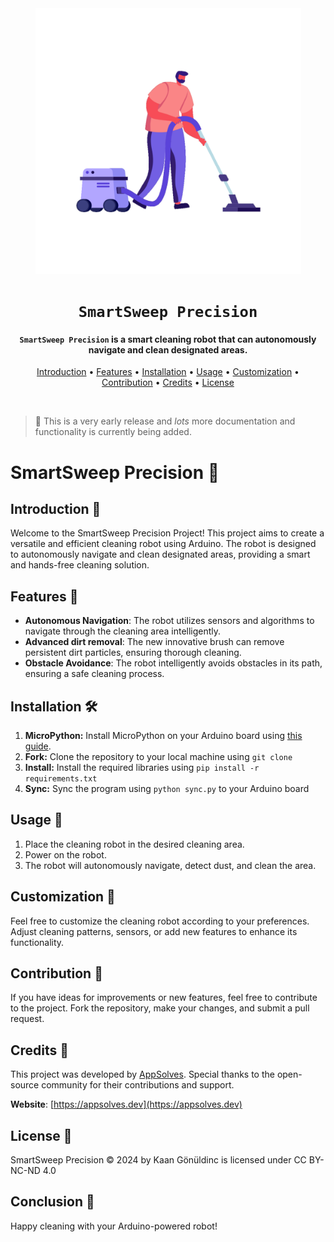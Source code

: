 <div align="center">

<img src="./assets/readme-anim.gif" alt="readmeanim" width="425" height="425"/>

# `SmartSweep Precision`

<h4><code>SmartSweep Precision</code> is a smart cleaning robot that can autonomously navigate and clean designated areas.</h4>

[Introduction](#introduction-) • [Features](#features-) • [Installation](#installation-%EF%B8%8F) • [Usage](#usage-) • [Customization](#customization-) • [Contribution](#contribution-) • [Credits](#credits-) • [License](#license-)

</div>

<br />

> 👋 This is a very early release and _lots_ more documentation and functionality is currently being added.

# SmartSweep Precision 🤖

## Introduction 📖
Welcome to the SmartSweep Precision Project! This project aims to create a versatile and efficient cleaning robot using Arduino. The robot is designed to autonomously navigate and clean designated areas, providing a smart and hands-free cleaning solution.

## Features 🚀
- **Autonomous Navigation**: The robot utilizes sensors and algorithms to navigate through the cleaning area intelligently.
- **Advanced dirt removal**: The new innovative brush can remove persistent dirt particles, ensuring thorough cleaning.
- **Obstacle Avoidance**: The robot intelligently avoids obstacles in its path, ensuring a safe cleaning process.

## Installation 🛠️
1. **MicroPython:** Install MicroPython on your Arduino board using [this guide](https://docs.arduino.cc/tutorials/giga-r1-wifi/giga-micropython).
2. **Fork:** Clone the repository to your local machine using `git clone`
3. **Install:** Install the required libraries using `pip install -r requirements.txt`
4. **Sync:** Sync the program using `python sync.py` to your Arduino board

## Usage 📝
1. Place the cleaning robot in the desired cleaning area.
2. Power on the robot.
3. The robot will autonomously navigate, detect dust, and clean the area.

## Customization 🎨
Feel free to customize the cleaning robot according to your preferences. Adjust cleaning patterns, sensors, or add new features to enhance its functionality.

## Contribution 🤝
If you have ideas for improvements or new features, feel free to contribute to the project. Fork the repository, make your changes, and submit a pull request.

## Credits 🙏
This project was developed by [AppSolves](https://github.com/AppSolves). Special thanks to the open-source community for their contributions and support.

**Website**: [https://appsolves.dev](https://appsolves.dev)

## License 📜
SmartSweep Precision © 2024 by Kaan Gönüldinc is licensed under CC BY-NC-ND 4.0 

## Conclusion 🎉

Happy cleaning with your Arduino-powered robot!
